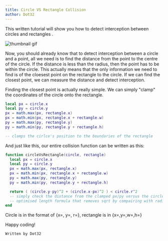 ```yaml
---
title: Circle VS Rectangle Collision
author: Dot32
---
```


This written tutorial will show you how to detect interception between circles and rectangles .

![thumbnail gif](https://github.com/Dot32IsCool/dot32-website-v4/blob/main/tutorials/rectvcircle.gif?raw=true)

Now, you should already know that to detect interception between a circle and a point, all we need is to find the distance from the point to the centre of the circle. If the distance is less than the radius, then the point has to be within the circle.
This actually means that the only information we need to find is of the cloesest point on the rectangle to the circle. If we can find the closest point, we can measure the distance and detect interception.

Finding the closest point is actually really simple. We can simply "clamp" the coordinates of the circle onto the rectangle.

```lua
local px = circle.x
local py = circle.y
px = math.max(px, rectangle.x)
px = math.min(px, rectangle.x + rectangle.w)
py = math.max(py, rectangle.y)
py = math.min(py, rectangle.y + rectangle.h)

-- clamps the cirlce's position to the boundaries of the rectangle
```

And just like this, our entire collision function can be written as this:

```lua
function circleVsRectangle(circle, rectangle)
  local px = circle.x
  local py = circle.y
  px = math.max(px, rectangle.x)
  px = math.min(px, rectangle.x + rectangle.w)
  py = math.max(py, rectangle.y)
  py = math.min(py, rectangle.y + rectangle.h)

  return ( (circle.y-py)^2 + (circle.x-px)^2 ) < circle.r^2
  -- simply check the distance from the clamped px/py versus the circle
  -- optimised length formula that removes sqrt by compairing with radius^2
end
```

Circle is in the format of {x=, y=, r=}, rectangle is in {x=,y=,w=,h=}

Happy coding!

`Written by Dot32`
